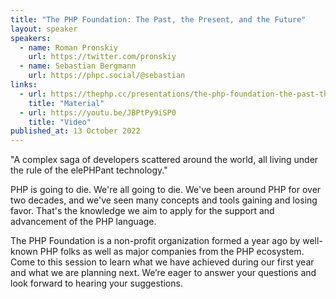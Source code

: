 ```yaml
---
title: "The PHP Foundation: The Past, the Present, and the Future"
layout: speaker
speakers:
  - name: Roman Pronskiy
    url: https://twitter.com/pronskiy
  - name: Sebastian Bergmann
    url: https://phpc.social/@sebastian
links:
  - url: https://thephp.cc/presentations/the-php-foundation-the-past-the-present-and-the-future
    title: "Material"
  - url: https://youtu.be/JBPtPy9iSP0
    title: "Video"
published_at: 13 October 2022
---
```


"A complex saga of developers scattered around the world, all living under the rule of the elePHPant technology."

PHP is going to die. We're all going to die. We've been around PHP for over two decades, and we've seen many concepts
and tools gaining and losing favor. That's the knowledge we aim to apply for the support and advancement of the PHP
language.

The PHP Foundation is a non-profit organization formed a year ago by well-known PHP folks as well as major companies
from the PHP ecosystem. Come to this session to learn what we have achieved during our first year and what we are
planning next. We’re eager to answer your questions and look forward to hearing your suggestions.
